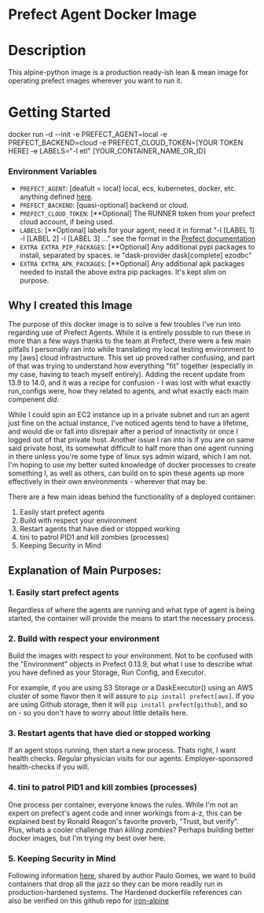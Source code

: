 # Prefect Agent Docker Image

# Description
This alpine-python image is a production ready-ish lean & mean image for operating prefect images wherever you want to run it.

# Getting Started

docker run -d --init -e PREFECT_AGENT=local -e PREFECT_BACKEND=cloud -e PREFECT_CLOUD_TOKEN=[YOUR TOKEN HERE] -e LABELS="-l etl" [YOUR_CONTAINER_NAME_OR_ID]

### Environment Variables
- `PREFECT_AGENT`: [deafult = local] local, ecs, kubernetes, docker, etc. anything defined [here](https://docs.prefect.io/api/latest/cli/agent.html).
- `PREFECT_BACKEND`: [quasi-optional] backend or cloud.
- `PREFECT_CLOUD_TOKEN`: [**Optional] The RUNNER token from your prefect cloud account, if being used.
- `LABELS`: [**Optional] labels for your agent, need it in format "-l [LABEL 1] -l [LABEL 2] -l [LABEL 3] ..." see the format in the [Prefect documentation](https://docs.prefect.io/api/latest/cli/agent.html)
- `EXTRA EXTRA_PIP_PACKAGES`: [**Optional] Any additional pypi packages to install, separated by spaces. ie "dask-provider dask[complete] ezodbc"
- `EXTRA EXTRA_APK_PACKAGES`: [**Optional] Any additional apk packages needed to install the above extra pip packages. It's kept slim on purpose.

## Why I created this Image

The purpose of this docker image is to solve a few troubles I've run into regarding use of Prefect Agents. While it is entirely possible to run these in more than a few ways thanks to the team at Prefect, there were a few main pitfalls I personally ran into while translating my local testing environment to my [aws] cloud infrastructure. This set up proved rather confusing, and part of that was trying to understand how everything "fit" together (especially in my case, having to teach myself entirely). Adding the recent update from 13.9 to 14.0, and it was a recipe for confusion - I was lost with what exactly run_configs were, how they related to agents, and what exactly each main compenent _did_. 

While I could spin an EC2 instance up in a private subnet and run an agent just fine on the actual instance, I've noticed agents tend to have a lifetime, and would die or fall into disrepair after a period of innactivity or once I logged out of that private host. Another issue I ran into is if you are on same said private host, its somewhat difficult to half more than one agent running in there unless you're some type of linux sys admin wizard, which I am not. I'm hoping to use my better suited knowledge of docker processes to create something I, as well as others, can build on to spin these agents up more effectively in their own environments - wherever that may be.

There are a few main ideas behind the functionality of a deployed container:

1. Easily start prefect agents 
2. Build with respect your environment
3. Restart agents that have died or stopped working
4. tini to patrol PID1 and kill zombies (processes)
5. Keeping Security in Mind


## Explanation of Main Purposes:

### 1. Easily start prefect agents
Regardless of where the agents are running and what type of agent is being started, the container will provide the means to start the necessary process.


### 2. Build with respect your environment
Build the images with respect to your environment. Not to be confused with the "Environment" objects in Prefect 0.13.9, but what I use to describe what you have defined as your Storage, Run Config, and Executor. 

For example, if you are using S3 Storage or a DaskExecutor() using an AWS cluster of some flavor then it will assure to `pip install prefect[aws]`. If you are using Github storage, then it will `pip install prefect[github]`, and so on - so you don't have to worry about little details here.


### 3. Restart agents that have died or stopped working
If an agent stops running, then start a new process. Thats right, I want health checks. Regular physician visits for our agents. Employer-sponsored health-checks if you will.


### 4. tini to patrol PID1 and kill zombies (processes)
One process per container, everyone knows the rules. While I'm not an expert on prefect's agent code and inner workings from a-z, this can be explained best by Ronald Reagon's favorite proverb, "Trust, but verify". Plus, whats a cooler challenge than _killing zombies_? Perhaps building better docker images, but I'm trying my best over here.

### 5. Keeping Security in Mind
Following information [here](https://medium.com/asos-techblog/minimising-your-attack-surface-by-building-highly-specialised-docker-images-example-for-net-b7bb177ab647), shared by author Paulo Gomes, we want to build containers that drop all the jazz so they can be more readily run in production-hardened systems. The Hardened dockerfile references can also be verified on this github repo for [iron-alpine](https://github.com/ironpeakservices/iron-alpine/blob/master/Dockerfile#L45)

